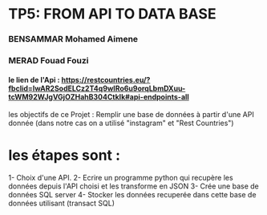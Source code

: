 # TP5: FROM API TO DATA BASE
### BENSAMMAR Mohamed Aimene
### MERAD Fouad Fouzi

#### le lien de l'Api : https://restcountries.eu/?fbclid=IwAR2SodELCz2T4q9wlRo6u9orqLbmDXuu-tcWM92WJgVGjOZHahB304Ctklk#api-endpoints-all

les objectifs de ce Projet : Remplir une base de données à partir d'une API donnée (dans notre cas on a utilisé "instagram" et "Rest Countries")

# les étapes sont :
1- Choix d'une API.
2- Ecrire un programme python qui recupère les données depuis l'API choisi et les transforme en JSON
3- Crée une base de données SQL server
4- Stocker les données recuperée dans cette base de données utilisant (transact SQL) 
